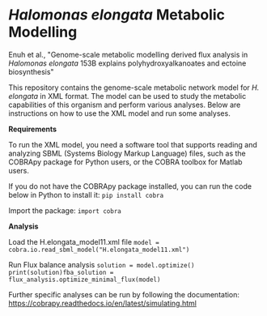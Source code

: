 # _Halomonas elongata_ Metabolic Modelling
Enuh et al., "Genome-scale metabolic modelling derived flux analysis in _Halomonas elongata_ 153B explains polyhydroxyalkanoates and ectoine biosynthesis"

This repository contains the genome-scale metabolic network model for _H. elongata_ in XML format. The model can be used to study the metabolic capabilities of this organism and perform various analyses. Below are instructions on how to use the XML model and run some analyses.


**Requirements**

To run the XML model, you need a software tool that supports reading and analyzing SBML (Systems Biology Markup Language) files, such as the COBRApy package for Python users, or the COBRA toolbox for Matlab users.

If you do not have the COBRApy package installed, you can run the code below in Python to install it:
`pip install cobra` 

Import the package:
`import cobra`


**Analysis**

Load the H.elongata_model11.xml file
`model = cobra.io.read_sbml_model("H.elongata_model11.xml")`

Run Flux balance analysis 
`solution = model.optimize()`
`print(solution)fba_solution = flux_analysis.optimize_minimal_flux(model)`

Further specific analyses can be run by following the documentation: https://cobrapy.readthedocs.io/en/latest/simulating.html

